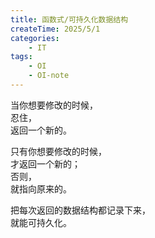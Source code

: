 ```yaml
---
title: 函数式/可持久化数据结构
createTime: 2025/5/1
categories:
    - IT
tags:
    - OI
    - OI-note
---
```


当你想要修改的时候，  
忍住，  
返回一个新的。

只有你想要修改的时候，  
才返回一个新的；  
否则，  
就指向原来的。

把每次返回的数据结构都记录下来，  
就能可持久化。
